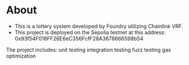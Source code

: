 <!-- ## Layout of Contract:
- version
- imports
- errors
- interfaces, libraries, contracts
- Type declarations
- State variables
- Events
- Modifiers
- Functions


## Layout of Functions:
- constructor
- receive function (if exists)
- fallback function (if exists)
- external
- public
- internal
- private
- internal & private view & pure functions
- external & public view & pure functions -->
# About
- This is a lottery system developed by Foundry utilizing Chainlink VRF.
- This project is deployed on the Sepolia testnet at this address: 0x93f54F016FF26E6eC356FcfF28A3678666598b54

The project includes:
unit testing
integration testing
fuzz testing
gas optimization


